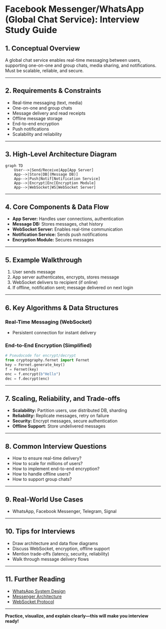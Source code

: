 # Facebook Messenger/WhatsApp (Global Chat Service): Interview Study Guide

## 1. Conceptual Overview
A global chat service enables real-time messaging between users, supporting one-on-one and group chats, media sharing, and notifications. Must be scalable, reliable, and secure.

---

## 2. Requirements & Constraints
- Real-time messaging (text, media)
- One-on-one and group chats
- Message delivery and read receipts
- Offline message storage
- End-to-end encryption
- Push notifications
- Scalability and reliability

---

## 3. High-Level Architecture Diagram
```mermaid
graph TD
    User-->|Send/Receive|App[App Server]
    App-->|Store|DB[(Message DB)]
    App-->|Push|Notif[Notification Service]
    App-->|Encrypt|Enc[Encryption Module]
    App-->|WebSocket|WS[WebSocket Server]
```


---

## 4. Core Components & Data Flow
- **App Server:** Handles user connections, authentication
- **Message DB:** Stores messages, chat history
- **WebSocket Server:** Enables real-time communication
- **Notification Service:** Sends push notifications
- **Encryption Module:** Secures messages

---

## 5. Example Walkthrough
1. User sends message
2. App server authenticates, encrypts, stores message
3. WebSocket delivers to recipient (if online)
4. If offline, notification sent; message delivered on next login

---

## 6. Key Algorithms & Data Structures
### Real-Time Messaging (WebSocket)
- Persistent connection for instant delivery

### End-to-End Encryption (Simplified)
```python
# Pseudocode for encrypt/decrypt
from cryptography.fernet import Fernet
key = Fernet.generate_key()
f = Fernet(key)
enc = f.encrypt(b"Hello")
dec = f.decrypt(enc)
```

---

## 7. Scaling, Reliability, and Trade-offs
- **Scalability:** Partition users, use distributed DB, sharding
- **Reliability:** Replicate messages, retry on failure
- **Security:** Encrypt messages, secure authentication
- **Offline Support:** Store undelivered messages

---

## 8. Common Interview Questions
- How to ensure real-time delivery?
- How to scale for millions of users?
- How to implement end-to-end encryption?
- How to handle offline users?
- How to support group chats?

---

## 9. Real-World Use Cases
- WhatsApp, Facebook Messenger, Telegram, Signal

---

## 10. Tips for Interviews
- Draw architecture and data flow diagrams
- Discuss WebSocket, encryption, offline support
- Mention trade-offs (latency, security, reliability)
- Walk through message delivery flows

---

## 11. Further Reading
- [WhatsApp System Design](https://www.geeksforgeeks.org/system-design/designing-whatsapp-messenger-system-design/)
- [Messenger Architecture](https://www.geeksforgeeks.org/system-design/desiging-facebook-messenger-system-design-interview/)
- [WebSocket Protocol](https://developer.mozilla.org/en-US/docs/Web/API/WebSockets_API)

---

**Practice, visualize, and explain clearly—this will make you interview ready!**
